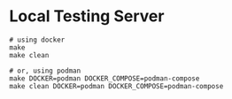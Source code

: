 # Local Testing Server

```shell
# using docker
make
make clean

# or, using podman
make DOCKER=podman DOCKER_COMPOSE=podman-compose
make clean DOCKER=podman DOCKER_COMPOSE=podman-compose
```
